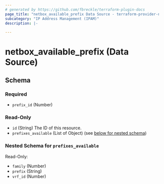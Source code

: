 ```yaml
---
# generated by https://github.com/fbreckle/terraform-plugin-docs
page_title: "netbox_available_prefix Data Source - terraform-provider-netbox"
subcategory: "IP Address Management (IPAM)"
description: |-
  
---
```


# netbox_available_prefix (Data Source)





<!-- schema generated by tfplugindocs -->
## Schema

### Required

- `prefix_id` (Number)

### Read-Only

- `id` (String) The ID of this resource.
- `prefixes_available` (List of Object) (see [below for nested schema](#nestedatt--prefixes_available))

<a id="nestedatt--prefixes_available"></a>
### Nested Schema for `prefixes_available`

Read-Only:

- `family` (Number)
- `prefix` (String)
- `vrf_id` (Number)


